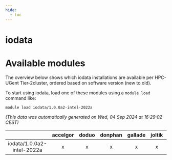 ```yaml
---
hide:
  - toc
---
```


iodata
======

# Available modules


The overview below shows which iodata installations are available per HPC-UGent Tier-2cluster, ordered based on software version (new to old).

To start using iodata, load one of these modules using a `module load` command like:

```shell
module load iodata/1.0.0a2-intel-2022a
```

*(This data was automatically generated on Wed, 04 Sep 2024 at 16:29:02 CEST)*  

| |accelgor|doduo|donphan|gallade|joltik|shinx|skitty|
| :---: | :---: | :---: | :---: | :---: | :---: | :---: | :---: |
|iodata/1.0.0a2-intel-2022a|x|x|x|x|x|-|x|
